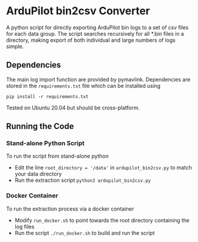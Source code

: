 # ArduPilot bin2csv Converter
A python script for directly exporting ArduPilot bin logs to a set of csv files for each data group.
The script searches recursively for all *.bin files in a directory, making export of both individual and large numbers of logs simple. 

## Dependencies
The main log import function are provided by pymavlink.
Dependencies are stored in the `requirements.txt` file which can be installed using
```
pip install -r requirements.txt
```

Tested on Ubuntu 20.04 but should be cross-platform.

## Running the Code
### Stand-alone Python Script
To run the script from stand-alone python
- Edit the line `root_directory = '/data'` in `ardupilot_bin2csv.py` to match your data directory
- Run the extraction script `python3 ardupilot_bin2csv.py`

### Docker Container
To run the extraction process via a docker container
- Modify `run_docker.sh` to point towards the root directory containing the log files
- Run the script `./run_docker.sh` to build and run the script
